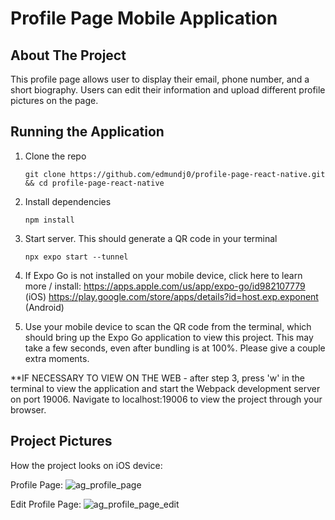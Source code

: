 # Profile Page Mobile Application

## About The Project
This profile page allows user to display their email, phone number, and a short biography. Users can edit their information and upload different profile pictures on the page.

## Running the Application
1. Clone the repo
   ```
   git clone https://github.com/edmundj0/profile-page-react-native.git && cd profile-page-react-native
   ```

2. Install dependencies
   ```
   npm install
   ```
3. Start server. This should generate a QR code in your terminal
   ```
   npx expo start --tunnel
   ```
4. If Expo Go is not installed on your mobile device, click here to learn more / install:
   https://apps.apple.com/us/app/expo-go/id982107779 (iOS)
   https://play.google.com/store/apps/details?id=host.exp.exponent (Android)
5. Use your mobile device to scan the QR code from the terminal, which should bring up the Expo Go application to view this project. This may take a few seconds, even after bundling is at 100%. Please give a couple extra moments.

**IF NECESSARY TO VIEW ON THE WEB - after step 3, press 'w' in the terminal to view the application and start the Webpack development server on port 19006. Navigate to localhost:19006 to view the project through your browser.


## Project Pictures
How the project looks on iOS device:

Profile Page:
![ag_profile_page](https://github.com/edmundj0/profile-page-react-native/assets/102005831/fded0190-34cc-46eb-ae83-9654e9cb1d8e)




Edit Profile Page:
![ag_profile_page_edit](https://github.com/edmundj0/profile-page-react-native/assets/102005831/fe4c81b4-7aca-4fed-b0c6-7424aec909c7)



